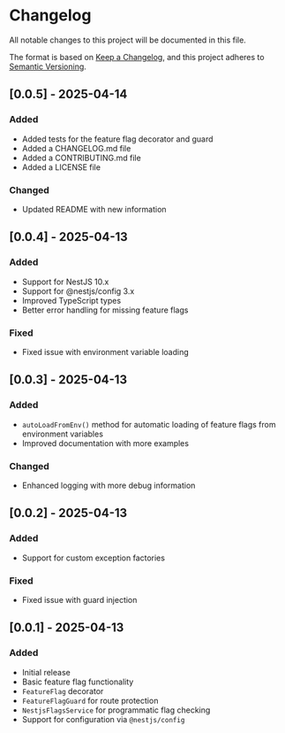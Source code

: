 # Changelog

All notable changes to this project will be documented in this file.

The format is based on [Keep a Changelog](https://keepachangelog.com/en/1.0.0/),
and this project adheres to [Semantic Versioning](https://semver.org/spec/v2.0.0.html).

## [0.0.5] - 2025-04-14

### Added

- Added tests for the feature flag decorator and guard
- Added a CHANGELOG.md file
- Added a CONTRIBUTING.md file
- Added a LICENSE file

### Changed

- Updated README with new information

## [0.0.4] - 2025-04-13

### Added

- Support for NestJS 10.x
- Support for @nestjs/config 3.x
- Improved TypeScript types
- Better error handling for missing feature flags

### Fixed

- Fixed issue with environment variable loading

## [0.0.3] - 2025-04-13

### Added

- `autoLoadFromEnv()` method for automatic loading of feature flags from environment variables
- Improved documentation with more examples

### Changed

- Enhanced logging with more debug information

## [0.0.2] - 2025-04-13

### Added

- Support for custom exception factories

### Fixed

- Fixed issue with guard injection

## [0.0.1] - 2025-04-13

### Added

- Initial release
- Basic feature flag functionality
- `FeatureFlag` decorator
- `FeatureFlagGuard` for route protection
- `NestjsFlagsService` for programmatic flag checking
- Support for configuration via `@nestjs/config`
